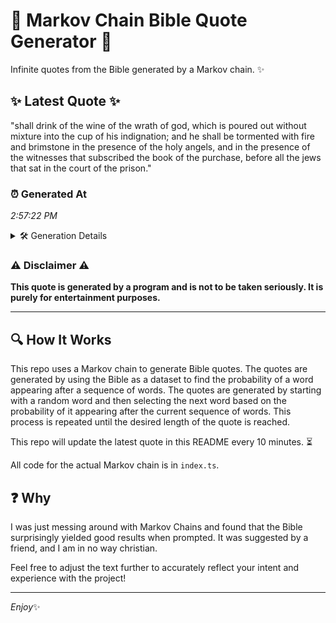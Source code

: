 # 📖 Markov Chain Bible Quote Generator 📖

Infinite quotes from the Bible generated by a Markov chain. ✨

## ✨ Latest Quote ✨
"shall drink of the wine of the wrath of god, which is poured out without mixture into the cup of his indignation; and he shall be tormented with fire and brimstone in the presence of the holy angels, and in the presence of the witnesses that subscribed the book of the purchase, before all the jews that sat in the court of the prison."

### ⏰ Generated At
*2:57:22 PM*

<details>
    <summary>🛠️ Generation Details</summary>
    <p>
        <strong>🌱 Seed:</strong> shall<br>
        <strong>🔄 Iterations:</strong> 63<br>
        <strong>📜 Context History:</strong><br>[ shall ]: drink<br>[ shall, drink ]: of<br>[ shall, drink, of ]: the<br>[ shall, drink, of, the ]: wine<br>[ shall, drink, of, the, wine ]: of<br>[ shall, drink, of, the, wine, of ]: the<br>[ drink, of, the, wine, of, the ]: wrath<br>[ of, the, wine, of, the, wrath ]: of<br>[ the, wine, of, the, wrath, of ]: god,<br>[ wine, of, the, wrath, of, god, ]: which<br>[ of, the, wrath, of, god,, which ]: is<br>[ the, wrath, of, god,, which, is ]: poured<br>[ wrath, of, god,, which, is, poured ]: out<br>[ of, god,, which, is, poured, out ]: without<br>[ god,, which, is, poured, out, without ]: mixture<br>[ which, is, poured, out, without, mixture ]: into<br>[ is, poured, out, without, mixture, into ]: the<br>[ poured, out, without, mixture, into, the ]: cup<br>[ out, without, mixture, into, the, cup ]: of<br>[ without, mixture, into, the, cup, of ]: his<br>[ mixture, into, the, cup, of, his ]: indignation;<br>[ into, the, cup, of, his, indignation; ]: and<br>[ the, cup, of, his, indignation;, and ]: he<br>[ cup, of, his, indignation;, and, he ]: shall<br>[ of, his, indignation;, and, he, shall ]: be<br>[ his, indignation;, and, he, shall, be ]: tormented<br>[ indignation;, and, he, shall, be, tormented ]: with<br>[ and, he, shall, be, tormented, with ]: fire<br>[ he, shall, be, tormented, with, fire ]: and<br>[ shall, be, tormented, with, fire, and ]: brimstone<br>[ be, tormented, with, fire, and, brimstone ]: in<br>[ tormented, with, fire, and, brimstone, in ]: the<br>[ with, fire, and, brimstone, in, the ]: presence<br>[ fire, and, brimstone, in, the, presence ]: of<br>[ and, brimstone, in, the, presence, of ]: the<br>[ brimstone, in, the, presence, of, the ]: holy<br>[ in, the, presence, of, the, holy ]: angels,<br>[ the, presence, of, the, holy, angels, ]: and<br>[ presence, of, the, holy, angels,, and ]: in<br>[ of, the, holy, angels,, and, in ]: the<br>[ the, holy, angels,, and, in, the ]: presence<br>[ holy, angels,, and, in, the, presence ]: of<br>[ angels,, and, in, the, presence, of ]: the<br>[ and, in, the, presence, of, the ]: witnesses<br>[ in, the, presence, of, the, witnesses ]: that<br>[ the, presence, of, the, witnesses, that ]: subscribed<br>[ presence, of, the, witnesses, that, subscribed ]: the<br>[ of, the, witnesses, that, subscribed, the ]: book<br>[ the, witnesses, that, subscribed, the, book ]: of<br>[ witnesses, that, subscribed, the, book, of ]: the<br>[ that, subscribed, the, book, of, the ]: purchase,<br>[ subscribed, the, book, of, the, purchase, ]: before<br>[ the, book, of, the, purchase,, before ]: all<br>[ book, of, the, purchase,, before, all ]: the<br>[ of, the, purchase,, before, all, the ]: jews<br>[ the, purchase,, before, all, the, jews ]: that<br>[ purchase,, before, all, the, jews, that ]: sat<br>[ before, all, the, jews, that, sat ]: in<br>[ all, the, jews, that, sat, in ]: the<br>[ the, jews, that, sat, in, the ]: court<br>[ jews, that, sat, in, the, court ]: of<br>[ that, sat, in, the, court, of ]: the<br>[ sat, in, the, court, of, the ]: prison.<br>
    </p>
</details>

### ⚠️ Disclaimer ⚠️
**This quote is generated by a program and is not to be taken seriously. It is purely for entertainment purposes.**

---

## 🔍 How It Works

This repo uses a Markov chain to generate Bible quotes. The quotes are generated by using the Bible as a dataset to find the probability of a word appearing after a sequence of words. The quotes are generated by starting with a random word and then selecting the next word based on the probability of it appearing after the current sequence of words. This process is repeated until the desired length of the quote is reached.

This repo will update the latest quote in this README every 10 minutes. ⏳

All code for the actual Markov chain is in `index.ts`.

## ❓ Why

I was just messing around with Markov Chains and found that the Bible surprisingly yielded good results when prompted. 
It was suggested by a friend, and I am in no way christian.

Feel free to adjust the text further to accurately reflect your intent and experience with the project!

---

*Enjoy*✨
